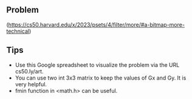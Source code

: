 ## Problem
(https://cs50.harvard.edu/x/2023/psets/4/filter/more/#a-bitmap-more-technical)

## Tips
* Use this Google spreadsheet to visualize the problem via the URL cs50.ly/art.
* You can use two int 3x3 matrix to keep the values of Gx and Gy. It is very helpful.
* fmin function in <math.h> can be useful. 
